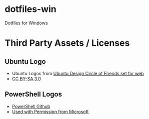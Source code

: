 # dotfiles-win

Dotfiles for Windows

# Third Party Assets / Licenses

## Ubuntu Logo

- Ubuntu Logos from [Ubuntu Design Circle of Friends set for web](https://design.ubuntu.com/downloads/)
- [CC BY-SA 3.0](https://creativecommons.org/licenses/by-sa/3.0/)

## PowerShell Logos

- [PowerShell Github](https://github.com/PowerShell/PowerShell/tree/master/assets)
- [Used with Permission from Microsoft](https://www.microsoft.com/en-us/legal/intellectualproperty/permissions/default.aspx)

